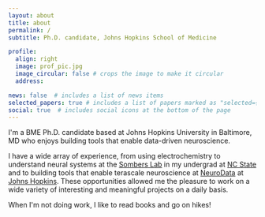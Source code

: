 ```yaml
---
layout: about
title: about
permalink: /
subtitle: Ph.D. candidate, Johns Hopkins School of Medicine

profile:
  align: right
  image: prof_pic.jpg
  image_circular: false # crops the image to make it circular
  address:

news: false  # includes a list of news items
selected_papers: true # includes a list of papers marked as "selected={true}"
social: true  # includes social icons at the bottom of the page
---
```


I'm a BME Ph.D. candidate based at Johns Hopkins University in Baltimore, MD who enjoys building tools that enable data-driven neuroscience.

I have a wide array of experience, from using electrochemistry to understand neural systems at the [Sombers Lab](https://www.somberslab.org/) in my undergrad at [NC State](https://www.bme.ncsu.edu/) and to building tools that enable terascale neuroscience at [NeuroData](https://neurodata.io/) at [Johns Hopkins](https://www.bme.jhu.edu/). These opportunities allowed me the pleasure to work on a wide variety of interesting and meaningful projects on a daily basis.

When I'm not doing work, I like to read books and go on hikes!
